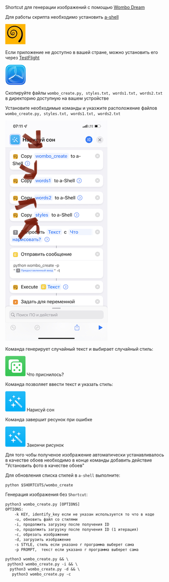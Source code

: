 Shortcut для генерации изображений с помощью [Wombo Dream](https://dream.ai/create)

Для работы скрипта необходимо установить [a-shell](https://holzschu.github.io/a-Shell_iOS/) 

[![a-shell](./dist/imgs/icon0.jpg)](https://holzschu.github.io/a-Shell_iOS/)

Если приложение не доступно в вашей стране, можно установить его через [TestFlight](https://testflight.apple.com/join/WUdKe3f4)

[![TestFlight](./dist/imgs/icon3.png)](https://testflight.apple.com/join/WUdKe3f4)

Скопируйте файлы ```wombo_create.py, styles.txt, words1.txt, words2.txt``` в директорию доступную на вашем устройстве

Установите необходимые команды и указжите расположение файлов ```wombo_create.py, styles.txt, words1.txt, words2.txt```

![TestFlight](./dist/imgs/00.jpg)

Команда генерирует случайный текст и выбирает случайный стиль:

[![icon1](./dist/imgs/icon1.png )](https://www.icloud.com/shortcuts/f328c02f8ebf4f02849edd7398d87bfe) 
 Что приснилось?

Команда позволяет ввести текст и указать стиль: 

[![icon1](./dist/imgs/icon2.png )](https://www.icloud.com/shortcuts/547142dbf33449f6859eab4386a88fd0) 
 Нарисуй сон

Команда завершит ресунок при ошибке

[![icon1](./dist/imgs/icon2.png )](https://www.icloud.com/shortcuts/619363e9eeea42afba0611ed85e37248) 
 Закончи рисунок

Для того чобы полученое изображение автоматически устанавливалось в качестве обоев необходимо в конце команды добавить действие "Установить фото в качестве обоев"

Для обновления списка стилей в ```a-shell``` выполните:
```
python $SHORTCUTS/wombo_create
```


Генерация изображения без ```Shortcut```:
```
python3 wombo_create.py [OPTIONS]
OPTIONS:
    -k KEY, identify_key если не указан используется то что в коде
    -u, обновить файл со стилями
    -i, продолжить загрузку после получения ID
    -o, продолжить загрузку после получения ID (1 итерация)
    -c, обрезать изображение 
    -d, загрузить изображение
    -s STYLE, стиль если указано r программа выберет сама
    -p PROMPT,  текст если указано r программа выберет сама
```
```
python3 wombo_create.py && \
 python3 wombo_create.py -i && \
  python3 wombo_create.py -d && \
   python3 wombo_create.py -c
```